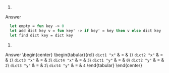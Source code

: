 1.
  Answer
```ocaml
  let empty = fun key -> 0
  let add dict key v = fun key' -> if key' = key then v else dict key
  let find dict key = dict key
```

1.
  Answer
  \begin{center}
  \begin{tabular}{rcl}
  `dict1 "x"` & = & `1`\\
  `dict2 "x"` & = & `1`\\
  `dict3 "x"` & = & `3`\\
  `dict4 "x"` & = & `3`\\
  `dict1 "y"` & = & `0`\\
  `dict2 "y"` & = & `2`\\
  `dict3 "y"` & = & `2`\\
  `dict4 "y"` & = & `4`
  \end{tabular}
  \end{center}

